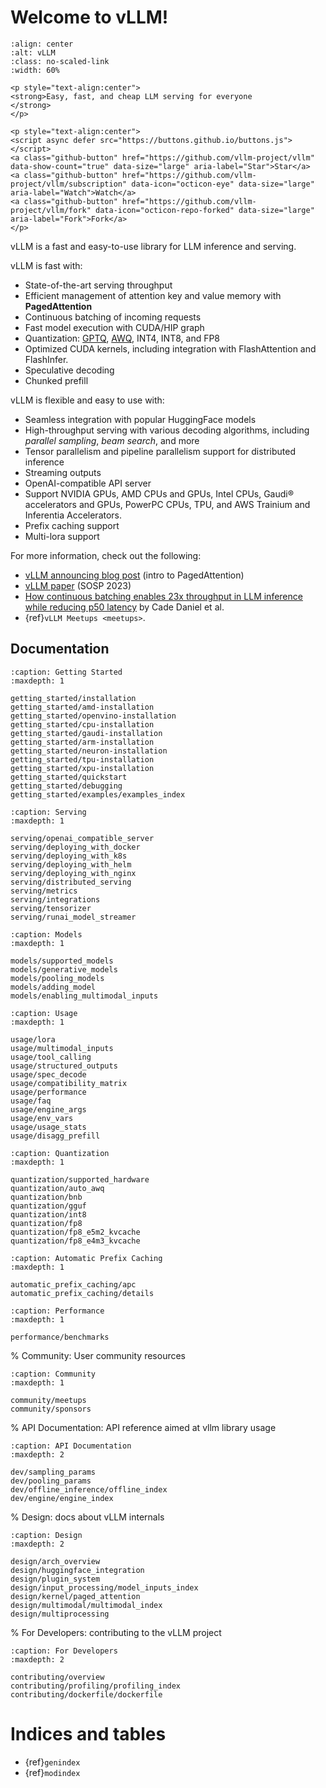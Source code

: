 # Welcome to vLLM!

```{figure} ./assets/logos/vllm-logo-text-light.png
:align: center
:alt: vLLM
:class: no-scaled-link
:width: 60%
```

```{raw} html
<p style="text-align:center">
<strong>Easy, fast, and cheap LLM serving for everyone
</strong>
</p>

<p style="text-align:center">
<script async defer src="https://buttons.github.io/buttons.js"></script>
<a class="github-button" href="https://github.com/vllm-project/vllm" data-show-count="true" data-size="large" aria-label="Star">Star</a>
<a class="github-button" href="https://github.com/vllm-project/vllm/subscription" data-icon="octicon-eye" data-size="large" aria-label="Watch">Watch</a>
<a class="github-button" href="https://github.com/vllm-project/vllm/fork" data-icon="octicon-repo-forked" data-size="large" aria-label="Fork">Fork</a>
</p>
```

vLLM is a fast and easy-to-use library for LLM inference and serving.

vLLM is fast with:

- State-of-the-art serving throughput
- Efficient management of attention key and value memory with **PagedAttention**
- Continuous batching of incoming requests
- Fast model execution with CUDA/HIP graph
- Quantization: [GPTQ](https://arxiv.org/abs/2210.17323), [AWQ](https://arxiv.org/abs/2306.00978), INT4, INT8, and FP8
- Optimized CUDA kernels, including integration with FlashAttention and FlashInfer.
- Speculative decoding
- Chunked prefill

vLLM is flexible and easy to use with:

- Seamless integration with popular HuggingFace models
- High-throughput serving with various decoding algorithms, including *parallel sampling*, *beam search*, and more
- Tensor parallelism and pipeline parallelism support for distributed inference
- Streaming outputs
- OpenAI-compatible API server
- Support NVIDIA GPUs, AMD CPUs and GPUs, Intel CPUs, Gaudi® accelerators and GPUs, PowerPC CPUs, TPU, and AWS Trainium and Inferentia Accelerators.
- Prefix caching support
- Multi-lora support

For more information, check out the following:

- [vLLM announcing blog post](https://vllm.ai) (intro to PagedAttention)
- [vLLM paper](https://arxiv.org/abs/2309.06180) (SOSP 2023)
- [How continuous batching enables 23x throughput in LLM inference while reducing p50 latency](https://www.anyscale.com/blog/continuous-batching-llm-inference) by Cade Daniel et al.
- {ref}`vLLM Meetups <meetups>`.

## Documentation

```{toctree}
:caption: Getting Started
:maxdepth: 1

getting_started/installation
getting_started/amd-installation
getting_started/openvino-installation
getting_started/cpu-installation
getting_started/gaudi-installation
getting_started/arm-installation
getting_started/neuron-installation
getting_started/tpu-installation
getting_started/xpu-installation
getting_started/quickstart
getting_started/debugging
getting_started/examples/examples_index
```

```{toctree}
:caption: Serving
:maxdepth: 1

serving/openai_compatible_server
serving/deploying_with_docker
serving/deploying_with_k8s
serving/deploying_with_helm
serving/deploying_with_nginx
serving/distributed_serving
serving/metrics
serving/integrations
serving/tensorizer
serving/runai_model_streamer
```

```{toctree}
:caption: Models
:maxdepth: 1

models/supported_models
models/generative_models
models/pooling_models
models/adding_model
models/enabling_multimodal_inputs
```

```{toctree}
:caption: Usage
:maxdepth: 1

usage/lora
usage/multimodal_inputs
usage/tool_calling
usage/structured_outputs
usage/spec_decode
usage/compatibility_matrix
usage/performance
usage/faq
usage/engine_args
usage/env_vars
usage/usage_stats
usage/disagg_prefill
```

```{toctree}
:caption: Quantization
:maxdepth: 1

quantization/supported_hardware
quantization/auto_awq
quantization/bnb
quantization/gguf
quantization/int8
quantization/fp8
quantization/fp8_e5m2_kvcache
quantization/fp8_e4m3_kvcache
```

```{toctree}
:caption: Automatic Prefix Caching
:maxdepth: 1

automatic_prefix_caching/apc
automatic_prefix_caching/details
```

```{toctree}
:caption: Performance
:maxdepth: 1

performance/benchmarks
```

% Community: User community resources

```{toctree}
:caption: Community
:maxdepth: 1

community/meetups
community/sponsors
```

% API Documentation: API reference aimed at vllm library usage

```{toctree}
:caption: API Documentation
:maxdepth: 2

dev/sampling_params
dev/pooling_params
dev/offline_inference/offline_index
dev/engine/engine_index
```

% Design: docs about vLLM internals

```{toctree}
:caption: Design
:maxdepth: 2

design/arch_overview
design/huggingface_integration
design/plugin_system
design/input_processing/model_inputs_index
design/kernel/paged_attention
design/multimodal/multimodal_index
design/multiprocessing
```

% For Developers: contributing to the vLLM project

```{toctree}
:caption: For Developers
:maxdepth: 2

contributing/overview
contributing/profiling/profiling_index
contributing/dockerfile/dockerfile
```

# Indices and tables

- {ref}`genindex`
- {ref}`modindex`
